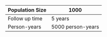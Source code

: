 | Population Size | 1000    |
|-----------------|-------------------|
| Follow up time  | 5 years           |
| Person-years    | 5000 person-years |